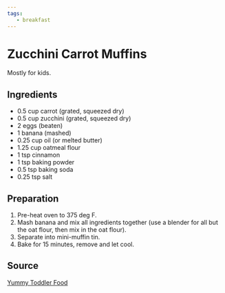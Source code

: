 ```yaml
---
tags:
   - breakfast
---
```

# Zucchini Carrot Muffins

Mostly for kids.

## Ingredients

- 0.5 cup carrot (grated, squeezed dry)
- 0.5 cup zucchini (grated, squeezed dry)
- 2 eggs (beaten)
- 1 banana (mashed)
- 0.25 cup oil (or melted butter)
- 1.25 cup oatmeal flour
- 1 tsp cinnamon
- 1 tsp baking powder
- 0.5 tsp baking soda
- 0.25 tsp salt

## Preparation

1. Pre-heat oven to 375 deg F.
1. Mash banana and mix all ingredients together (use a blender for all but the oat flour, then mix in the oat flour).
1. Separate into mini-muffin tin.
1. Bake for 15 minutes, remove and let cool.

## Source

[Yummy Toddler Food](https://www.yummytoddlerfood.com/easy-zucchini-carrot-muffins/)